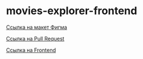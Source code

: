 # movies-explorer-frontend

[Ссылка на макет Фигма](https://www.figma.com/file/BQjKAj9GuVDDMWE2V5oVsy/Mi_Diploma?type=design&node-id=891%3A3857&mode=design&t=8Fcu0C86rT3Mtu3N-1)

[Ссылка на Pull Request](https://github.com/Krylatka2022/movies-explorer-frontend/pull/16#issue-1810756948)

[Ссылка на Frontend](https://diploma-krylatka.nomoredomains.rocks)
